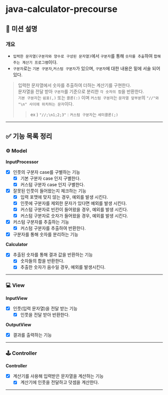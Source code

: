 # java-calculator-precourse

## 🚀 미션 설명

### 개요

- `입력한 문자열(구분자와 양수로 구성된 문자열)`에서 `구분자`를 통해 `숫자를 추출`하여
  `합해주는 계산기 프로그램`이다.
- `구분자`로는 `기본 구분자`,`커스텀 구분자`가 있으며, `구분자`에 대한 내용은
  밑에 서술 되어있다.

> 입력한 문자열에서 숫자를 추출하여 더하는 계산기를 구현한다.  
> 문자열을 전달 받아 `구분자`를 기준으로 분리한 `각 숫자의 합`을 반환한다.  
> `기본 구분자`는 `쉼표(,)` 또는 `콜론(:)` 이며 `커스텀 구분자`는 `문자열 앞부분`의
> `"//"와 "\n" 사이에 위치하는 문자`이다.
>> ex ) `"//;\n1;2;3"` : `커스텀 구분자`는 `세미콜론(;)`
---

## ✅ 기능 목록 정리

### **⚙️ Model**

**InputProcessor**

- [x]  인풋의 구분자 case를 구별하는 기능
    - [x]  기본 구분자 case 인지 구별한다.
    - [x]  커스텀 구분자 case 인지 구별한다.
- [x]  잘못된 인풋이 들어왔는지 체크하는 기능
    - [x]  입력 포맷에 맞지 않는 경우, 예외를 발생 시킨다.
    - [x]  인풋에 구분자를 제외한 문자가 있다면 예외를 발생 시킨다.
    - [x]  커스텀 구분자로 빈칸이 들어왔을 경우, 예외를 발생 시킨다.
    - [x]  커스텀 구분자로 숫자가 들어왔을 경우, 예외를 발생 시킨다.
- [x]  커스텀 구분자를 추출하는 기능
    - [x]  커스텀 구분자를 추출하여 반환한다.
- [x]  구분자를 통해 숫자를 분리하는 기능

**Calculator**

- [x]  추출된 숫자를 통해 결과 값을 반환하는 기능
    - [x]  숫자들의 합을 반환한다.
    - [x]  추출한 숫자가 음수일 경우, 예외를 발생시킨다.

---

### **💻 View**

**InputView**

- [x]  인풋(입력 문자열)을 전달 받는 기능
    - [x] 인풋을 전달 받아 반환한다.

**OutputView**

- [x]  결과를 출력하는 기능

---

### **🕹️ Controller**

**Controller**

- [x]  계산기를 사용해 입력받은 문자열을 계산하는 기능
    - [x]  계산기에 인풋을 전달하고 덧셈을 계산한다.

---